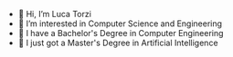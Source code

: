 
- 👋 Hi, I’m Luca Torzi
- 👀 I’m interested in Computer Science and Engineering
- 🌱 I have a Bachelor's Degree in Computer Engineering
- 🌳 I just got a Master's Degree in Artificial Intelligence

<!---
Luca3700/Luca3700 is a ✨ special ✨ repository because its `README.md` (this file) appears on your GitHub profile.
You can click the Preview link to take a look at your changes.
--->
